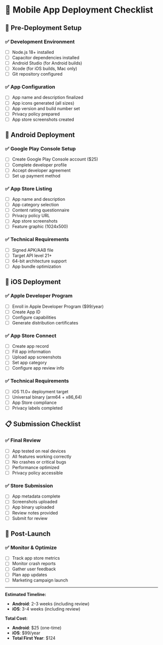 # 📱 Mobile App Deployment Checklist

## 🚀 Pre-Deployment Setup

### ✅ Development Environment
- [ ] Node.js 18+ installed
- [ ] Capacitor dependencies installed
- [ ] Android Studio (for Android builds)
- [ ] Xcode (for iOS builds, Mac only)
- [ ] Git repository configured

### ✅ App Configuration
- [ ] App name and description finalized
- [ ] App icons generated (all sizes)
- [ ] App version and build number set
- [ ] Privacy policy prepared
- [ ] App store screenshots created

## 🤖 Android Deployment

### ✅ Google Play Console Setup
- [ ] Create Google Play Console account ($25)
- [ ] Complete developer profile
- [ ] Accept developer agreement
- [ ] Set up payment method

### ✅ App Store Listing
- [ ] App name and description
- [ ] App category selection
- [ ] Content rating questionnaire
- [ ] Privacy policy URL
- [ ] App store screenshots
- [ ] Feature graphic (1024x500)

### ✅ Technical Requirements
- [ ] Signed APK/AAB file
- [ ] Target API level 21+
- [ ] 64-bit architecture support
- [ ] App bundle optimization

## 🍎 iOS Deployment

### ✅ Apple Developer Program
- [ ] Enroll in Apple Developer Program ($99/year)
- [ ] Create App ID
- [ ] Configure capabilities
- [ ] Generate distribution certificates

### ✅ App Store Connect
- [ ] Create app record
- [ ] Fill app information
- [ ] Upload app screenshots
- [ ] Set app category
- [ ] Configure app review info

### ✅ Technical Requirements
- [ ] iOS 11.0+ deployment target
- [ ] Universal binary (arm64 + x86_64)
- [ ] App Store compliance
- [ ] Privacy labels completed

## 📋 Submission Checklist

### ✅ Final Review
- [ ] App tested on real devices
- [ ] All features working correctly
- [ ] No crashes or critical bugs
- [ ] Performance optimized
- [ ] Privacy policy accessible

### ✅ Store Submission
- [ ] App metadata complete
- [ ] Screenshots uploaded
- [ ] App binary uploaded
- [ ] Review notes provided
- [ ] Submit for review

## 🎯 Post-Launch

### ✅ Monitor & Optimize
- [ ] Track app store metrics
- [ ] Monitor crash reports
- [ ] Gather user feedback
- [ ] Plan app updates
- [ ] Marketing campaign launch

---

**Estimated Timeline:**
- **Android**: 2-3 weeks (including review)
- **iOS**: 3-4 weeks (including review)

**Total Cost:**
- **Android**: $25 (one-time)
- **iOS**: $99/year
- **Total First Year**: $124

